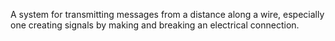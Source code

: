 A system for transmitting messages from a distance along a wire, especially one creating signals by making and breaking an electrical connection.